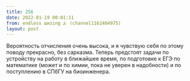 ```yaml
---
title: 256
date: 2022-01-19 00:01:11
from: endless шизing ⍼ (channel1162404975)
layout: post
---
```


Вероятность отчисления очень высока, и я чувствую себя по этому поводу прекрасно, без сарказма. Теперь предстоят задачи по устройству на работу в ближайшее время, по подготовке к ЕГЭ по математике (может и по химии, пока не уверен в надобности) и по поступлению в СПбГУ на биоинженера.
